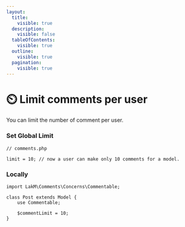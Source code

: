 ```yaml
---
layout:
  title:
    visible: true
  description:
    visible: false
  tableOfContents:
    visible: true
  outline:
    visible: true
  pagination:
    visible: true
---
```


# ⏲️ Limit comments per user

You can limit the number of comment per user.

### Set Global Limit

```
// comments.php

limit = 10; // now a user can make only 10 comments for a model. 
```

### Locally

```
import LakM\Comments\Concerns\Commentable;

class Post extends Model {
    use Commentable;
    
    $commentLimit = 10;
}
```
